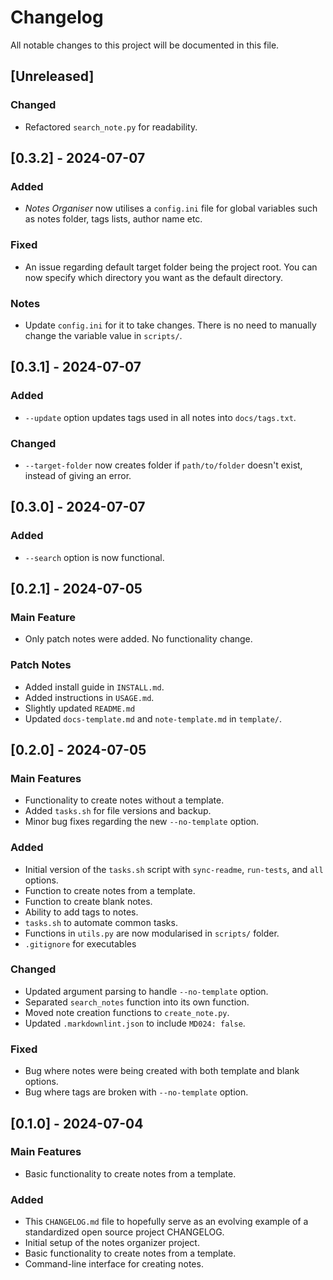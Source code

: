 # Changelog

All notable changes to this project will be documented in this file.

<!-- This is a comment in Markdown 

Types of changes

Added: for new features.
Changed: for changes in existing functionality.
Deprecated: for soon-to-be removed features.
Removed: for now removed features.
Fixed: for any bug fixes.
Security: in case of vulnerabilities.

-->

## [Unreleased]

### Changed

- Refactored `search_note.py` for readability.

## [0.3.2] - 2024-07-07

### Added

- *Notes Organiser* now utilises a `config.ini` file for global variables such as notes folder, tags lists, author name etc.

### Fixed

- An issue regarding default target folder being the project root. You can now specify which directory you want as the default directory.

### Notes

- Update `config.ini` for it to take changes. There is no need to manually change the variable value in `scripts/`.

## [0.3.1] - 2024-07-07

### Added

- `--update` option updates tags used in all notes into `docs/tags.txt`.

### Changed

- `--target-folder` now creates folder if `path/to/folder` doesn't exist, instead of giving an error.

## [0.3.0] - 2024-07-07

### Added

- `--search` option is now functional.

## [0.2.1] - 2024-07-05

### Main Feature

- Only patch notes were added. No functionality change.

### Patch Notes

- Added install guide in `INSTALL.md`.
- Added instructions in `USAGE.md`.
- Slightly updated `README.md`
- Updated `docs-template.md` and `note-template.md` in `template/`.

## [0.2.0] - 2024-07-05

### Main Features

- Functionality to create notes without a template.
- Added `tasks.sh` for file versions and backup.
- Minor bug fixes regarding the new `--no-template` option.

### Added

- Initial version of the `tasks.sh` script with `sync-readme`, `run-tests`, and `all` options.
- Function to create notes from a template.
- Function to create blank notes.
- Ability to add tags to notes.
- `tasks.sh` to automate common tasks.
- Functions in `utils.py` are now modularised in `scripts/` folder.
- `.gitignore` for executables

### Changed

- Updated argument parsing to handle `--no-template` option.
- Separated `search_notes` function into its own function.
- Moved note creation functions to `create_note.py`.
- Updated `.markdownlint.json` to include `MD024: false`.

### Fixed

- Bug where notes were being created with both template and blank options.
- Bug where tags are broken with `--no-template` option.

## [0.1.0] - 2024-07-04

### Main Features

- Basic functionality to create notes from a template.

### Added

- This `CHANGELOG.md` file to hopefully serve as an evolving example of a standardized open source project CHANGELOG.
- Initial setup of the notes organizer project.
- Basic functionality to create notes from a template.
- Command-line interface for creating notes.
